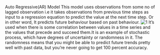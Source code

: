
Auto Regressive(AR) Model
This model uses observations from some no of lagged observation i.e it takes observations from previous time steps as input to a regression equation to predict the value at the next time step.
Or in other word, It predicts future behaviour based on past behaviour. ![<sup>1</sup>](https://www.statisticshowto.datasciencecentral.com/autoregressive-model/) It’s used when there is some correlation between values in a time series and the values that precede and succeed them.It is an example of stochastic process, which have degrees of uncertainty or randomness in it. The randomness means that you might be able to predict future trends pretty well with past data, but you’re never going to get 100 percent accuracy.
